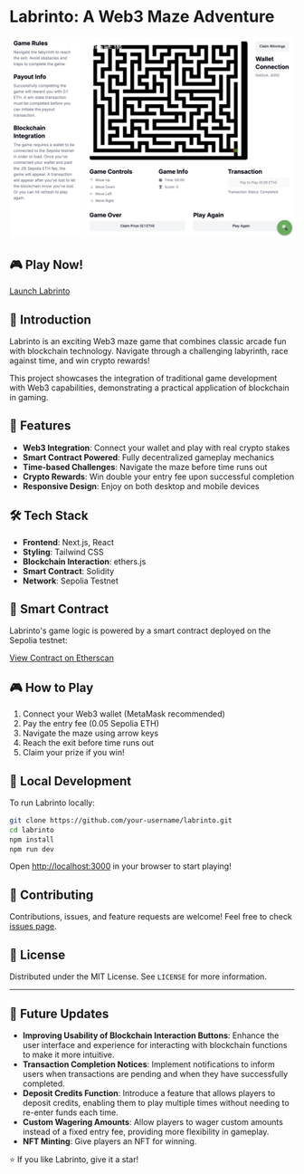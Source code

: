 
# Labrinto: A Web3 Maze Adventure

![Labrinto Game](labrinto.png)

## 🎮 Play Now!
[Launch Labrinto](https://your-deployed-app-url.com)

## 🌟 Introduction

Labrinto is an exciting Web3 maze game that combines classic arcade fun with blockchain technology. Navigate through a challenging labyrinth, race against time, and win crypto rewards!

This project showcases the integration of traditional game development with Web3 capabilities, demonstrating a practical application of blockchain in gaming.

## 🚀 Features

- **Web3 Integration**: Connect your wallet and play with real crypto stakes
- **Smart Contract Powered**: Fully decentralized gameplay mechanics
- **Time-based Challenges**: Navigate the maze before time runs out
- **Crypto Rewards**: Win double your entry fee upon successful completion
- **Responsive Design**: Enjoy on both desktop and mobile devices

## 🛠 Tech Stack

- **Frontend**: Next.js, React
- **Styling**: Tailwind CSS
- **Blockchain Interaction**: ethers.js
- **Smart Contract**: Solidity
- **Network**: Sepolia Testnet

## 🔗 Smart Contract

Labrinto's game logic is powered by a smart contract deployed on the Sepolia testnet:

[View Contract on Etherscan](https://sepolia.etherscan.io/address/0xdbde4c6a6a7b7c55309242d8e3e1c86fbf0cf2e5)

## 🎮 How to Play

1. Connect your Web3 wallet (MetaMask recommended)
2. Pay the entry fee (0.05 Sepolia ETH)
3. Navigate the maze using arrow keys
4. Reach the exit before time runs out
5. Claim your prize if you win!

## 🧪 Local Development

To run Labrinto locally:

```bash
git clone https://github.com/your-username/labrinto.git
cd labrinto
npm install
npm run dev
```

Open [http://localhost:3000](http://localhost:3000) in your browser to start playing!

## 🤝 Contributing

Contributions, issues, and feature requests are welcome! Feel free to check [issues page](https://github.com/your-username/labrinto/issues).

## 📜 License

Distributed under the MIT License. See `LICENSE` for more information.

---

## 🚧 Future Updates

- **Improving Usability of Blockchain Interaction Buttons**: Enhance the user interface and experience for interacting with blockchain functions to make it more intuitive.
- **Transaction Completion Notices**: Implement notifications to inform users when transactions are pending and when they have successfully completed.
- **Deposit Credits Function**: Introduce a feature that allows players to deposit credits, enabling them to play multiple times without needing to re-enter funds each time.
- **Custom Wagering Amounts**: Allow players to wager custom amounts instead of a fixed entry fee, providing more flexibility in gameplay.
- **NFT Minting**: Give players an NFT for winning.

⭐️ If you like Labrinto, give it a star!

